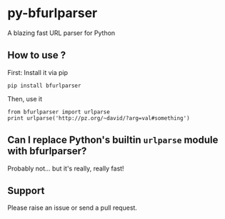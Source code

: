 # py-bfurlparser

A blazing fast URL parser for Python

## How to use ?

First: Install it via pip

	pip install bfurlparser

Then, use it

	from bfurlparser import urlparse
	print urlparse('http://pz.org/~david/?arg=val#something')

## Can I replace Python's builtin `urlparse` module with bfurlparser?

Probably not... but it's really, really fast!

## Support

Please raise an issue or send a pull request.
